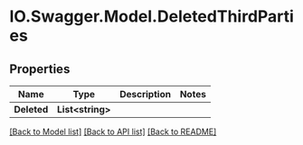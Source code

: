 # IO.Swagger.Model.DeletedThirdParties
## Properties

Name | Type | Description | Notes
------------ | ------------- | ------------- | -------------
**Deleted** | **List&lt;string&gt;** |  | 

[[Back to Model list]](../README.md#documentation-for-models) [[Back to API list]](../README.md#documentation-for-api-endpoints) [[Back to README]](../README.md)

